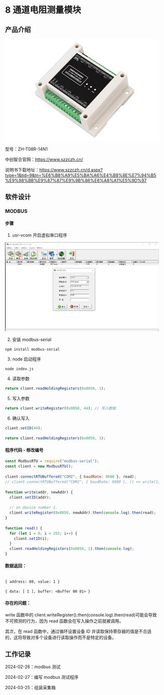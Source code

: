 # 8 通道电阻测量模块

## 产品介绍

![alt text](./img/ZH-T08R-14N1.png)

型号：ZH-T08R-14N1

中创智合官网：<https://www.szzczh.cn/>

说明书下载地址：<https://www.szzczh.cn/d.aspx?type=1&tid=9&tn=%E6%B8%A9%E5%BA%A6%E4%B8%8E%E7%94%B5%E9%98%BB%E9%87%87%E9%9B%86%E6%A8%A1%E5%9D%97>

## 软件设计

### MODBUS

#### 步骤

1. usr-vcom 开启虚拟串口程序

![alt text](./img/user-vcom.png)

2. 安装 modbus-serial

```
npm install modbus-serial
```

3. node 启动程序

```
node index.js
```

4. 读取参数

```js
return client.readHoldingRegisters(0x0050, 1);
```

5. 写入参数

```js
return client.writeRegister(0x0050, 44); // 写入数据
```

6. 确认写入

```js
client.setID(44);

return client.readHoldingRegisters(0x0050, 1);
```

#### 程序代码 - 修改编号

```js
const ModbusRTU = require("modbus-serial");
const client = new ModbusRTU();

client.connectRTUBuffered("COM2", { baudRate: 9600 }, read);
// client.connectRTUBuffered("COM2", { baudRate: 9600 }, () => write(1, 22));

function write(addr, newAddr) {
  client.setID(addr);

  // on device number 1.
  client.writeRegister(0x0050, newAddr).then(console.log).then(read);
}

function read() {
  for (let i = 0; i < 255; i++) {
    client.setID(i);
  }
  client.readHoldingRegisters(0x0050, 1).then(console.log);
}
```

#### 数据返回：

```

{ address: 80, value: 1 }

{ data: [ 1 ], buffer: <Buffer 00 01> }
```

#### 存在的问题：

write 函数中的 client.writeRegister().then(console.log).then(read)可能会导致不可预测的行为，因为 read 函数会在写入操作之前就被调用。

其次，在 read 函数中，通过循环设置设备 ID 并读取保持寄存器的值是不合适的，这将导致对多个设备进行读取操作而不是特定的设备。

## 工作记录

2024-02-26：modbus 测试

2024-02-27：编写 modbus 测试程序

2024-03-25：组装采集箱
